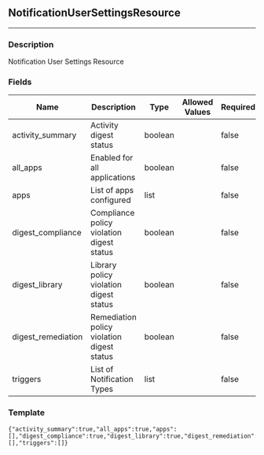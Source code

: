 ## NotificationUserSettingsResource
---
### Description
Notification User Settings Resource
### Fields
| Name | Description | Type | Allowed Values | Required |
| ---- | ----------- | ---- | -------------- | -------- |
| activity_summary | Activity digest status | boolean |  | false |
| all_apps | Enabled for all applications | boolean |  | false |
| apps | List of apps configured | list |  | false |
| digest_compliance | Compliance policy violation digest status | boolean |  | false |
| digest_library | Library policy violation digest status | boolean |  | false |
| digest_remediation | Remediation policy violation digest status | boolean |  | false |
| triggers | List of Notification Types | list |  | false |
### Template
```
{"activity_summary":true,"all_apps":true,"apps":[],"digest_compliance":true,"digest_library":true,"digest_remediation":true,"links":[],"triggers":[]}
```
